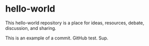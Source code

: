 # hello-world
This hello-world repository is a place for ideas, resources, debate, discussion, and sharing.

This is an example of a commit. GitHub test. Sup.
